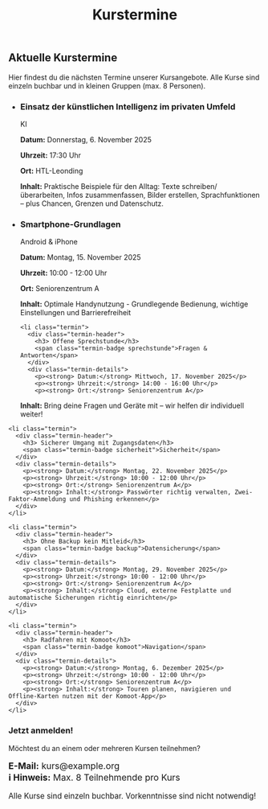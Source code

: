 ﻿---
layout: default
title: Kurstermine
description: Aktuelle Termine für unsere IT-Kurse
---

<div class="wrap">
  <h2>Aktuelle Kurstermine</h2>
  <p>Hier findest du die nächsten Termine unserer Kursangebote. Alle Kurse sind einzeln buchbar und in kleinen Gruppen (max. 8 Personen).</p>

  <ul class="termine-list">
    <li class="termin">
      <div class="termin-header">
        <h3> Einsatz der künstlichen Intelligenz im privaten Umfeld</h3>
        <span class="termin-badge ki">KI</span>
      </div>
      <div class="termin-details">
        <p><strong> Datum:</strong> Donnerstag, 6. November 2025</p>
  <p><strong> Uhrzeit:</strong> 17:30 Uhr</p>
  <p><strong> Ort:</strong> HTL-Leonding</p>
        <p><strong> Inhalt:</strong> Praktische Beispiele für den Alltag: Texte schreiben/überarbeiten, Infos zusammenfassen, Bilder erstellen, Sprachfunktionen – plus Chancen, Grenzen und Datenschutz.</p>
      </div>
    </li>
    <li class="termin">
      <div class="termin-header">
        <h3> Smartphone-Grundlagen</h3>
        <span class="termin-badge">Android & iPhone</span>
      </div>
      <div class="termin-details">
        <p><strong> Datum:</strong> Montag, 15. November 2025</p>
        <p><strong> Uhrzeit:</strong> 10:00 - 12:00 Uhr</p>
        <p><strong> Ort:</strong> Seniorenzentrum A</p>
        <p><strong> Inhalt:</strong> Optimale Handynutzung - Grundlegende Bedienung, wichtige Einstellungen und Barrierefreiheit</p>
      </div>
    </li>
    
    <li class="termin">
      <div class="termin-header">
        <h3> Offene Sprechstunde</h3>
        <span class="termin-badge sprechstunde">Fragen & Antworten</span>
      </div>
      <div class="termin-details">
        <p><strong> Datum:</strong> Mittwoch, 17. November 2025</p>
        <p><strong> Uhrzeit:</strong> 14:00 - 16:00 Uhr</p>
        <p><strong> Ort:</strong> Seniorenzentrum A</p>
  <p><strong> Inhalt:</strong> Bring deine Fragen und Geräte mit – wir helfen dir individuell weiter!</p>
      </div>
    </li>
    
    <li class="termin">
      <div class="termin-header">
        <h3> Sicherer Umgang mit Zugangsdaten</h3>
        <span class="termin-badge sicherheit">Sicherheit</span>
      </div>
      <div class="termin-details">
        <p><strong> Datum:</strong> Montag, 22. November 2025</p>
        <p><strong> Uhrzeit:</strong> 10:00 - 12:00 Uhr</p>
        <p><strong> Ort:</strong> Seniorenzentrum A</p>
        <p><strong> Inhalt:</strong> Passwörter richtig verwalten, Zwei-Faktor-Anmeldung und Phishing erkennen</p>
      </div>
    </li>
    
    <li class="termin">
      <div class="termin-header">
        <h3> Ohne Backup kein Mitleid</h3>
        <span class="termin-badge backup">Datensicherung</span>
      </div>
      <div class="termin-details">
        <p><strong> Datum:</strong> Montag, 29. November 2025</p>
        <p><strong> Uhrzeit:</strong> 10:00 - 12:00 Uhr</p>
        <p><strong> Ort:</strong> Seniorenzentrum A</p>
        <p><strong> Inhalt:</strong> Cloud, externe Festplatte und automatische Sicherungen richtig einrichten</p>
      </div>
    </li>
    
    <li class="termin">
      <div class="termin-header">
        <h3> Radfahren mit Komoot</h3>
        <span class="termin-badge komoot">Navigation</span>
      </div>
      <div class="termin-details">
        <p><strong> Datum:</strong> Montag, 6. Dezember 2025</p>
        <p><strong> Uhrzeit:</strong> 10:00 - 12:00 Uhr</p>
        <p><strong> Ort:</strong> Seniorenzentrum A</p>
        <p><strong> Inhalt:</strong> Touren planen, navigieren und Offline-Karten nutzen mit der Komoot-App</p>
      </div>
    </li>
  </ul>

  <section id="anmeldung" class="cta-box">
    <h3>Jetzt anmelden!</h3>
  <p>Möchtest du an einem oder mehreren Kursen teilnehmen?</p>
    <p style="font-size: 1.1rem; margin: 1rem 0;"><strong> E-Mail:</strong> kurs@example.org<br>
    <strong>ℹ Hinweis:</strong> Max. 8 Teilnehmende pro Kurs</p>
    <p style="font-size: 0.95rem; margin-top: 1rem;">Alle Kurse sind einzeln buchbar. Vorkenntnisse sind nicht notwendig!</p>
  </section>
</div>
